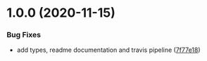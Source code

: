# 1.0.0 (2020-11-15)


### Bug Fixes

* add types, readme documentation and travis pipeline ([7f77e18](https://github.com/gkampitakis/fastify-method-not-allowed/commit/7f77e180f61fc2025358275b98262aaa91029c7a))
